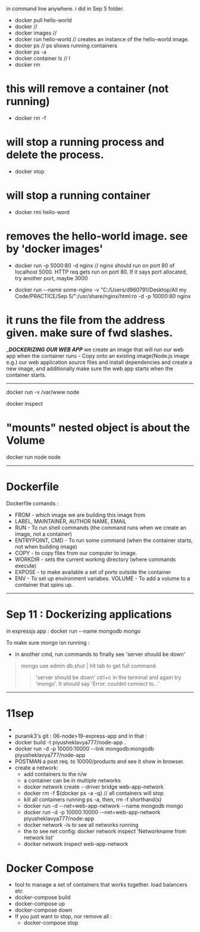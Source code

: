 in command line anywhere. i did in Sep 5 folder.

- docker pull hello-world
- docker                 //
- docker images          //
- docker run hello-world // creates an instance of the hello-world image.
- docker ps              // ps shows running containers
- docker ps -a             
- docker container ls    // l
- docker rm <CONTAINER ID>    
# this will remove a container (not running)
- docker rm -f <CONTAINER ID> 
# will stop a running process and delete the process.
- docker stop <CONTAINER ID>  
# will stop a running container
- docker rmi hello-word   
# removes the hello-world image. see by 'docker images'

- docker run -p 5000:80 -d nginx // nginx should run on port 80 of localhost 5000. HTTP req gets run on port 80. If it says port allocated, try another port, maybe 3000

- docker run --name some-nginx -v "C:/Users/d960791/Desktop/All my Code/PRACTICE/Sep 5/":/usr/share/nginx/html:ro -d -p 10000:80 nginx

# it runs the file from the address given. make sure of fwd slashes.

________________________DOCKERIZING OUR WEB APP_______________________
we create an image that will run our web app when the container runs
    - Copy onto an existing image(Node.js image e.g.) our web application source files and install dependencies and create a new image, and additionally make sure the web app starts when the container starts.


______________________________________________________________________
docker run -v /var/www node

docker inspect
# "mounts" nested object is about the Volume 

docker run node node
______________________________________________________________________
# Dockerfile

Dockerfile comands : 
- FROM - which image we are building this image from
- LABEL, MAINTAINER, AUTHOR NAME, EMAIL
- RUN - To run shell commands (the command runs when we create an image, not a container)
- ENTRYPOINT, CMD - To run some command (when the container starts, not when building image)
- COPY - to copy files from our computer to image.
- WORKDIR - sets the current working directory (where commands execute)
- EXPOSE - to make available a set of ports outside the container
- ENV - To set up environment variabes.
VOLUME - To add a volume to a container that spins up.
______________________________________________________________________
# Sep 11 : Dockerizing applications

in expressjs app : docker run --name mongodb mongo


To make sure mongo isn running :
- in another cmd, run commands to finally see 'server should be down'
> mongo
>use admin
>db.shut | hit tab to get full command.
>>'server should be down'
>ctrl+c in the terminal and again try 'mongo'. It should say 'Error: couldnt connect to...'

__________________________________________________________________________________
# 11sep
- 
- puranik3's git : 06-node>19-express-app and in that :
- docker build -t piyusheklavya777/node-app .
- docker run -d -p 10000:10000 --link mongodb:mongodb piyusheklavya777/node-app
- POSTMAN a post req. to 10000/products and see it show in browser.
- create a network:
    - add containers to the n/w
    - a container can be in multiple networks
    - docker network create --driver bridge web-app-network
    - docker rm -f ${docker ps -a -q} // all containers will stop
    - kill all containers running ps -a, then, rm -f shorthand(s)
    - docker run -d --net=web-app-network --name mongodb mongo
    - docker run -d -p 10000:10000 --net=web-app-network piyusheklavya777/node-app
    - docker network -ls to see all networks running
    - the to see net config: docker network inspect 'Networkname from network list'
    - docker network inspect web-app-network
# Docker Compose
- tool to manage a set of containers that works together. load balancers etc
- docker-compose build
- docker-compose up 
- docker-compose down
- If you just want to stop, nor remove all : 
    - docker-compose stop
